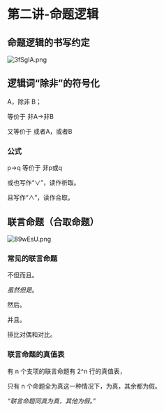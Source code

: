 # 第二讲-命题逻辑
## 命题逻辑的书写约定
![3fSgIA.png](https://s2.ax1x.com/2020/03/02/3fSgIA.png)
## 逻辑词“除非”的符号化
A，除非 B；

等价于 非A→非B

又等价于 或者A，或者B

### 公式
p→q 等价于 非p或q

或也写作“∨”，读作析取。

且写作“∧”，读作合取。

## 联言命题（合取命题）
![89wEsU.png](https://s2.ax1x.com/2020/03/09/89wEsU.png)

### 常见的联言命题
不但而且。

*虽然但是*。

然后。

并且。

排比对偶和对比。

### 联言命题的真值表
有 n 个支项的联言命题有 2^n 行的真值表，

只有 n 个命题全为真这一种情况下，为真，其余都为假。

*“联言命题同真为真，其他为假。”*
